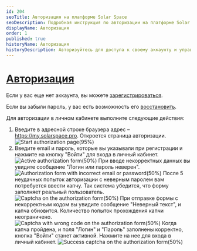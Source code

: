 ```yaml
---
id: 204
seoTitle: Авторизация на платформе Solar Space
seoDescription: Подробная инструкция по авторизации на платформе Solar Space. Получите доступ к своим ресурсам и их настройкам
displayName: Авторизация
order: 1
published: true
historyName: Авторизация
historyDescription: Авторизуйтесь для доступа к своему аккаунту и управления подключенными сервисами
---
```


# [Авторизация](authorization)

Если у вас еще нет аккаунта, вы можете [зарегистрироваться]([242]).

Если вы забыли пароль, у вас есть возможность его [восстановить]([208]).

Для авторизации в личном кабинете выполните следующие действия:

1.  Введите в адресной строке браузера адрес – https://my.solarspace.pro. Откроется страница авторизации.
![Start authorization page(95%)](https://img.solarspace.pro/docs/start-authorization-page.jpg "Стартовая форма авторизации")
2. Введите email и пароль, которые вы указывали при регистрации и нажмите на кнопку "Войти" для входа в личный кабинет.
![Active authorization form(50%)](https://img.solarspace.pro/docs/auth-active-form.jpg "Активная форма авторизации")
При вводе некорректных данных вы увидите сообщение "Логин или пароль неверен".
![Authorization form with incorrect email or password(50%)](https://img.solarspace.pro/docs/auth-incorrect-email-or-password.jpg "Авторизация с некорректным емайлом или паролем")
После 5 неудачных попыток авторизации с неверным паролем вам потребуется ввести капчу. Так система убедится, что форму заполняет реальный пользователь.
![Captcha on the authorization form(50%)](https://img.solarspace.pro/docs/auth-captcha.jpg "Капча на форме авторизации")
При отправке формы с некорректным кодом вы увидите сообщение "Неверный текст", и капча обновится. Количество попыток прохождения капчи неограничено.
![Captcha with wrong code on the authorization form(50%)](https://img.solarspace.pro/docs/auth-wrong-captcha.jpg "Неверный код для капчи на форме авторизации")
Когда капча пройдена, и поля "Логин" и "Пароль" заполнены корректно, кнопка "Войти" станет активной. Нажмите на нее для входа в личный кабинет.
![Success captcha on the authorization form(50%)](https://img.solarspace.pro/docs/success-auth-captcha.jpg "Успешная капча на форме авторизации")
